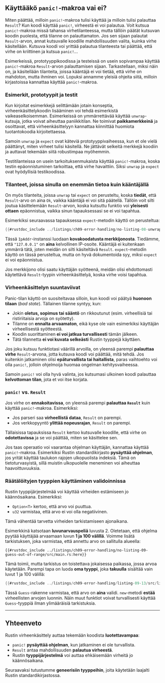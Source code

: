 ## Käyttääkö `panic!`-makroa vai ei?

Miten päättää, milloin `panic!`-makroa tulisi käyttää ja milloin tulisi palauttaa `Result`? Kun koodi käyttää `panic!`, virheestä ei voi palautua. Voit kutsua `panic!`-makroa missä tahansa virhetilanteessa, mutta tällöin päätät kutsuvan koodin puolesta, että tilanne on palauttamaton. Jos sen sijaan palautat `Result`-arvon, annat kutsuvalle koodille mahdollisuuden valita, kuinka virhe käsitellään. Kutsuva koodi voi yrittää palautua tilanteesta tai päättää, että virhe on kriittinen ja kutsua `panic!`...

Esimerkeissä, prototyyppikoodissa ja testeissä on usein sopivampaa käyttää `panic!`-makroa `Result`-arvon palauttamisen sijaan. Tarkastellaan, miksi näin on, ja käsitellään tilanteita, joissa kääntäjä ei voi tietää, että virhe on mahdoton, mutta ihminen voi. Lopuksi annamme yleisiä ohjeita siitä, milloin kirjastoissa kannattaa käyttää `panic!`-makroa.

### Esimerkit, prototyypit ja testit

Kun kirjoitat esimerkkejä selittämään jotain konseptia, virheenkäsittelykoodin lisääminen voi tehdä esimerkistä vaikeaselkoisemman. Esimerkeissä on ymmärrettävää käyttää `unwrap`-kutsuja, jotka voivat aiheuttaa paniikkitilan. Ne toimivat **paikkamerkkeinä** ja osoittavat, että virheenkäsittelyyn kannattaa kiinnittää huomiota tuotantokoodia kirjoitettaessa.

Samoin `unwrap` ja `expect` ovat käteviä prototyyppivaiheessa, kun et ole vielä päättänyt, miten virheet tulisi käsitellä. Ne jättävät selkeitä merkkejä koodiin ja auttavat tekemään siitä robustimpaa myöhemmin.

Testitilanteissa on usein tarkoituksenmukaista käyttää `panic!`-makroa, koska testin epäonnistuminen tarkoittaa, että virhe havaittiin. Siksi `unwrap` ja `expect` ovat hyödyllisiä testikoodissa.

### Tilanteet, joissa sinulla on enemmän tietoa kuin kääntäjällä

On myös tilanteita, joissa `unwrap` tai `expect` on perusteltu, koska **tiedät**, että `Result`-arvo on aina `Ok`, vaikka kääntäjä ei voi sitä päätellä. Tällöin voit silti joutua käsittelemään `Result`-arvon, koska kutsuttu funktio voi **yleisesti ottaen** epäonnistua, vaikka sinun tapauksessasi se ei voi tapahtua.

Esimerkiksi seuraavassa tapauksessa `expect`-metodin käyttö on perusteltua:

```rust
{{#rustdoc_include ../listings/ch09-error-handling/no-listing-08-unwrap-that-cant-fail/src/main.rs:here}}
```

Tässä `IpAddr`-instanssi luodaan **kovakoodatusta merkkijonosta**. Tiedämme, että `"127.0.0.1"` on **aina** kelvollinen IP-osoite. Kääntäjä ei kuitenkaan ymmärrä tätä, joten meidän on silti käsiteltävä `Result`. `expect`-metodin käyttö on tässä perusteltua, mutta on hyvä dokumentoida syy, miksi `expect` ei voi epäonnistua.

Jos merkkijono olisi saatu käyttäjän syötteenä, meidän olisi ehdottomasti käytettävä `Result`-tyypin virheenkäsittelyä, koska virhe voisi tapahtua.

### Virheenkäsittelyn suuntaviivat

Panic-tilan käyttö on suositeltavaa silloin, kun koodi voi päätyä **huonoon tilaan** (*bad state*). Tällainen tilanne syntyy, kun:

- Jokin **oletus, sopimus tai sääntö** on rikkoutunut (esim. virheellisiä tai ristiriitaisia arvoja on syötetty).
- Tilanne on **ennalta arvaamaton**, eikä kyse ole vain esimerkiksi käyttäjän virheellisestä syötteestä.
- Koodin suorittaminen **ei voi jatkua turvallisesti** tämän jälkeen.
- Tätä tilannetta **ei voi kuvata selkeästi** Rustin tyyppejä käyttäen.

Jos joku kutsuu funktiotasi väärillä arvoilla, on yleensä parempi **palauttaa virhe** `Result`-arvona, jotta kutsuva koodi voi päättää, mitä tehdä. Jos kuitenkin jatkaminen olisi **epäturvallista tai haitallista**, paras vaihtoehto voi olla `panic!`, jolloin ohjelmoija huomaa ongelman kehitysvaiheessa.

Samoin `panic!` voi olla hyvä valinta, jos kutsumasi ulkoinen koodi palauttaa **kelvottoman tilan**, jota et voi itse korjata.

### `panic!` vs. `Result`

Jos virhe on **ennakoitavissa**, on yleensä parempi **palauttaa `Result`** kuin käyttää `panic!`-makroa. Esimerkiksi:

- Jos parseri saa **virheellistä dataa**, `Result` on parempi.
- Jos verkkopyyntö **ylittää nopeusrajan**, `Result` on parempi.

Tällaisissa tapauksissa `Result` kertoo kutsuvalle koodille, että virhe on **odotettavissa** ja se voi päättää, miten se käsittelee sen.

Jos taas operaatio voi vaarantaa ohjelman käyttäjän, kannattaa käyttää `panic!`-makroa. Esimerkiksi Rustin standardikirjasto **pysäyttää ohjelman**, jos yrität käyttää taulukon rajojen ulkopuolista indeksiä. Tämä on tietoturvasyistä, sillä muistin ulkopuolelle meneminen voi aiheuttaa haavoittuvuuksia.

### Räätälöityjen tyyppien käyttäminen validoinnissa

Rustin tyyppijärjestelmää voi käyttää virheiden estämiseen jo käännösaikana. Esimerkiksi:

- `Option<T>` kertoo, että arvo voi puuttua.
- `u32` varmistaa, että arvo ei voi olla negatiivinen.

Tämä vähentää tarvetta virheiden tarkistamiseen ajonaikana.

Esimerkkinä katsotaan **luvunarvauspeliä** luvusta 2. Oletetaan, että ohjelma pyytää käyttäjää arvaamaan luvun **1 ja 100 välillä**. Voimme lisätä tarkistuksen, joka varmistaa, että annettu arvo on sallitulla alueella:

```rust,ignore
{{#rustdoc_include ../listings/ch09-error-handling/no-listing-09-guess-out-of-range/src/main.rs:here}}
```

Tämä toimii, mutta tarkistus on toistettava jokaisessa paikassa, jossa arvoa käytetään. Parempi tapa on luoda **oma tyyppi**, joka **takuulla** sisältää vain luvut 1 ja 100 välillä:

```rust
{{#rustdoc_include ../listings/ch09-error-handling/listing-09-13/src/lib.rs}}
```

Tässä `Guess`-rakenne varmistaa, että arvo on **aina** validi. `new`-metodi **estää** virheellisten arvojen luonnin. Näin muut funktiot voivat turvallisesti käyttää `Guess`-tyyppiä ilman ylimääräisiä tarkistuksia.

---

## Yhteenveto

Rustin virheenkäsittely auttaa tekemään koodista **luotettavampaa**:

- `panic!` **pysäyttää ohjelman**, kun jatkaminen ei ole turvallista.
- `Result` antaa mahdollisuuden **palautua virheestä**.
- Rustin **tyyppijärjestelmä** voi auttaa ehkäisemään virheitä jo käännösaikana.

Seuraavaksi tutustumme **geneerisiin tyyppeihin**, joita käytetään laajalti Rustin standardikirjastossa.
